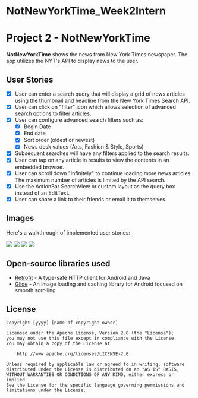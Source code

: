 # NotNewYorkTime_Week2Intern

# Project 2 - NotNewYorkTime

**NotNewYorkTime** shows the news from New York Times newspaper. The app utilizes the NYT's API to display news to the user.


## User Stories

* [x] User can enter a search query that will display a grid of news articles using the thumbnail and headline from the New York Times Search API.
* [x] User can click on "filter" icon which allows selection of advanced search options to filter articles.
* [x] User can configure advanced search filters such as:
  * [x] Begin Date
  * [x] End date
  * [x] Sort order (oldest or newest)
  * [x] News desk values (Arts, Fashion & Style, Sports)
* [x] Subsequent searches will have any filters applied to the search results.
* [x] User can tap on any article in results to view the contents in an embedded browser.
* [x] User can scroll down "infinitely" to continue loading more news articles. The maximum number of articles is limited by the API search.
* [x] Use the ActionBar SearchView or custom layout as the query box instead of an EditText.
* [x] User can share a link to their friends or email it to themselves.

## Images

Here's a walkthrough of implemented user stories:

<img src='https://i.imgur.com/k0m4zPM.png'/> <img src='https://i.imgur.com/5cQwH2w.png'/>
<img src='https://i.imgur.com/6uNSmD0.png'/> <img src='https://i.imgur.com/TnbVpic.png'/>


## Open-source libraries used

- [Retrofit](http://square.github.io/retrofit) - A type-safe HTTP client for Android and Java
- [Glide](https://github.com/bumptech/glide) - An image loading and caching library for Android focused on smooth scrolling

## License

    Copyright [yyyy] [name of copyright owner]

    Licensed under the Apache License, Version 2.0 (the "License");
    you may not use this file except in compliance with the License.
    You may obtain a copy of the License at

        http://www.apache.org/licenses/LICENSE-2.0

    Unless required by applicable law or agreed to in writing, software
    distributed under the License is distributed on an "AS IS" BASIS,
    WITHOUT WARRANTIES OR CONDITIONS OF ANY KIND, either express or implied.
    See the License for the specific language governing permissions and
    limitations under the License.
